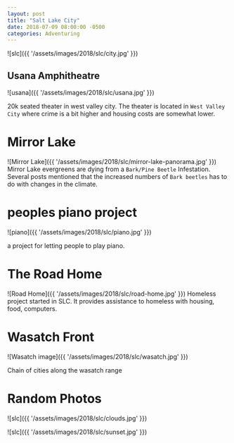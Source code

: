 ```yaml
---
layout: post
title: "Salt Lake City"
date: 2018-07-09 08:00:00 -0500
categories: Adventuring 
---
```


![slc]({{ '/assets/images/2018/slc/city.jpg' }})

## Usana Amphitheatre 
![usana]({{ '/assets/images/2018/slc/usana.jpg' }})

20k seated theater in west valley city. The theater is located in `West Valley City` where crime is a bit higher and housing costs are somewhat lower.



# Mirror Lake 
![Mirror Lake]({{ '/assets/images/2018/slc/mirror-lake-panorama.jpg' }})
Mirror Lake evergreens are dying from a `Bark/Pine Beetle` Infestation. Several posts mentioned that the increased numbers of `Bark beetles` has to do with changes in the climate.

# peoples piano project
![piano]({{ '/assets/images/2018/slc/piano.jpg' }})

a project for letting people to play piano.

# The Road Home 
![Road Home]({{ '/assets/images/2018/slc/road-home.jpg' }})
Homeless project started in SLC. It provides assistance to homeless with housing, food, computers. 

# Wasatch Front 
![Wasatch image]({{ '/assets/images/2018/slc/wasatch.jpg' }})

Chain of cities along the wasatch range 

# Random Photos

![slc]({{ '/assets/images/2018/slc/clouds.jpg' }})

![slc]({{ '/assets/images/2018/slc/sunset.jpg' }})
